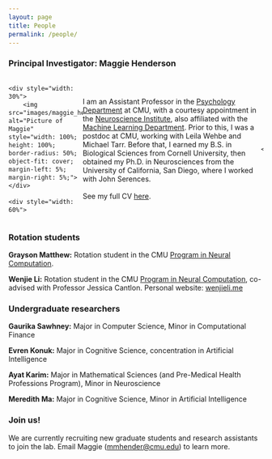 ```yaml
---
layout: page
title: People
permalink: /people/
---
```


### Principal Investigator: Maggie Henderson

<div style="width: 100%; display: flex; align-items: center; justify-content: space-between;">

	<div style="width: 30%">
		<img src="images/maggie_henderson.jpeg" alt="Picture of Maggie" style="width: 100%; height: 100%; border-radius: 50%; object-fit: cover; margin-left: 5%; margin-right: 5%;">
	</div>
		
	<div style="width: 60%">
		
I am an Assistant Professor in the <a href="https://www.cmu.edu/dietrich/psychology/directory/core-training-faculty/henderson-maggie.html">Psychology Department</a> at CMU, with a courtesy appointment in the <a href="https://www.cmu.edu/ni/">Neuroscience Institute</a>, also affiliated with the <a href="https://www.ml.cmu.edu/">Machine Learning Department</a>. Prior to this, I was a postdoc at CMU, working with Leila Wehbe and Michael Tarr. Before that, I earned my B.S. in Biological Sciences from Cornell University, then obtained my Ph.D. in Neurosciences from the University of California, San Diego, where I worked with John Serences.
<br><br>
See my full CV <a href="files/CV_MH_2024.pdf">here</a>.

	</div>
	
</div>

<div style="clear: both;"></div> <!-- Clear floated elements -->

### Rotation students

**Grayson Matthew:**
Rotation student in the CMU [Program in Neural Computation](https://www.cmu.edu/ni/academics/pnc/).

**Wenjie Li:**
Rotation student in the CMU [Program in Neural Computation](https://www.cmu.edu/ni/academics/pnc/), co-advised with Professor Jessica Cantlon. Personal website: [wenjieli.me](https://wenjieli.me)

### Undergraduate researchers

**Gaurika Sawhney:**
Major in Computer Science, Minor in Computational Finance

**Evren Konuk:**
Major in Cognitive Science, concentration in Artificial
Intelligence

**Ayat Karim:**
Major in Mathematical Sciences (and Pre-Medical Health Professions Program), Minor in Neuroscience

**Meredith Ma:** 
Major in Cognitive Science, Minor in Artificial Intelligence


### Join us!

We are currently recruiting new graduate students and research assistants to join the lab. Email Maggie (mmhender@cmu.edu) to learn more.